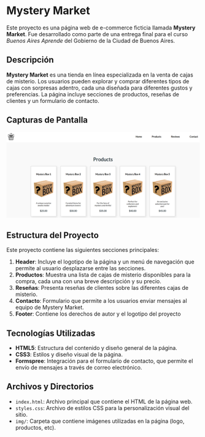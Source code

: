 # Mystery Market

Este proyecto es una página web de e-commerce ficticia llamada **Mystery Market**. Fue desarrollado como parte de una entrega final para el curso _Buenos Aires Aprende_ del Gobierno de la Ciudad de Buenos Aires.

## Descripción

**Mystery Market** es una tienda en línea especializada en la venta de cajas de misterio. Los usuarios pueden explorar y comprar diferentes tipos de cajas con sorpresas adentro, cada una diseñada para diferentes gustos y preferencias. La página incluye secciones de productos, reseñas de clientes y un formulario de contacto.

## Capturas de Pantalla

![Captura de pantalla de la página principal](./img/mysterybox_screenshot.png) <!-- Agrega una captura de pantalla aquí si es posible -->

## Estructura del Proyecto

Este proyecto contiene las siguientes secciones principales:

1. **Header**: Incluye el logotipo de la página y un menú de navegación que permite al usuario desplazarse entre las secciones.
2. **Productos**: Muestra una lista de cajas de misterio disponibles para la compra, cada una con una breve descripción y su precio.
3. **Reseñas**: Presenta reseñas de clientes sobre las diferentes cajas de misterio.
4. **Contacto**: Formulario que permite a los usuarios enviar mensajes al equipo de Mystery Market.
5. **Footer**: Contiene los derechos de autor y el logotipo del proyecto

## Tecnologías Utilizadas

- **HTML5**: Estructura del contenido y diseño general de la página.
- **CSS3**: Estilos y diseño visual de la página.
- **Formspree**: Integración para el formulario de contacto, que permite el envío de mensajes a través de correo electrónico.

## Archivos y Directorios

- `index.html`: Archivo principal que contiene el HTML de la página web.
- `styles.css`: Archivo de estilos CSS para la personalización visual del sitio.
- `img/`: Carpeta que contiene imágenes utilizadas en la página (logo, productos, etc).